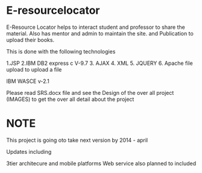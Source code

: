 E-resourcelocator
=================

E-Resource Locator helps to interact student and professor to share the material. Also has mentor and admin to maintain the site. and Publication to upload their books.




This is done with the following technologies

1.JSP
2.IBM DB2 express c V-9.7
3. AJAX
4. XML
5. JQUERY
6. Apache file upload to upload a file

IBM WASCE v-2.1


Please read SRS.docx file and see the Design of the over all project (IMAGES) to get the over all detail about the project 

NOTE
========

This project is going oto take next version by 2014 - april 

Updates including

3tier architecure and mobile platforms
Web service also planned to included
